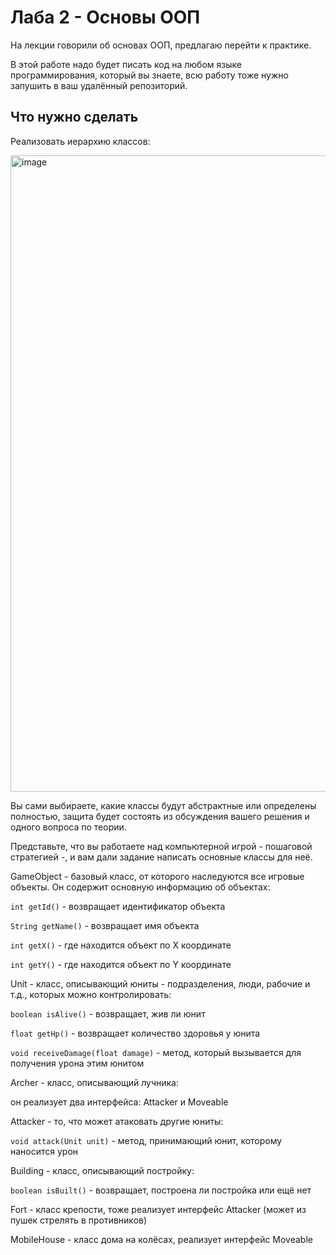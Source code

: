 # Лаба 2 - Основы ООП

На лекции говорили об основах ООП, предлагаю перейти к практике.

В этой работе надо будет писать код на любом языке программирования, который вы знаете, всю работу тоже нужно запушить в ваш удалённый репозиторий.

## Что нужно сделать

Реализовать иерархию классов:

<img width="1018" alt="image" src="https://github.com/user-attachments/assets/0826bd85-3453-420d-bf7d-229b5d2a7dc8">

Вы сами выбираете, какие классы будут абстрактные или определены полностью, защита будет состоять из обсуждения вашего решения и одного вопроса по теории.

Представьте, что вы работаете над компьютерной игрой - пошаговой стратегией -, и вам дали задание написать основные классы для неё.

GameObject - базовый класс, от которого наследуются все игровые объекты. Он содержит основную информацию об объектах:

`int getId()` - возвращает идентификатор объекта

`String getName()` - возвращает имя объекта

`int getX()` - где находится объект по X координате

`int getY()` - где находится объект по Y координате

Unit - класс, описывающий юниты - подразделения, люди, рабочие и т.д., которых можно контролировать:

`boolean isAlive()` - возвращает, жив ли юнит

`float getHp()` - возвращает количество здоровья у юнита

`void receiveDamage(float damage)` - метод, который вызывается для получения урона этим юнитом

Archer - класс, описывающий лучника:

он реализует два интерфейса: Attacker и Moveable

Attacker - то, что может атаковать другие юниты:

`void attack(Unit unit)` - метод, принимающий юнит, которому наносится урон

Building - класс, описывающий постройку:

`boolean isBuilt()` - возвращает, построена ли постройка или ещё нет

Fort - класс крепости, тоже реализует интерфейс Attacker (может из пушек стрелять в противников)

MobileHouse - класс дома на колёсах, реализует интерфейс Moveable
